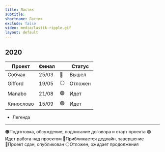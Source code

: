 ```yaml
---
title: Ластик
subtitle:
shortname: Ластик
exclude: false
video: media/lastik-ripple.gif
layout: default
---
```


## 2020

|Проект|Финал||Статус|
|-|-|-|-|
|Собчак|25/03|🔵|Вышел|
|Gifford|19/05|⚪|Отложен|
|Manabo|21/08|🟢|Идет|
|Кинослово|15/09|🟢|Идет|

+ Легенда
---
🟠Подготовка, обсуждение, подписание договора и старт проекта
🟢Идет работа над проектом
🔴Приближается дедлайн, завершение
🔵Проект сдан, опубликован
⚪Отложен, ожидает продолжения

